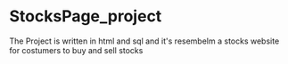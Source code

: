 # StocksPage_project
The Project is written in html and sql and it's resembelm a stocks website for costumers to buy and sell stocks
